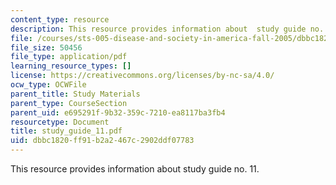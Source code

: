 ```yaml
---
content_type: resource
description: This resource provides information about  study guide no. 11.
file: /courses/sts-005-disease-and-society-in-america-fall-2005/dbbc1820ff91b2a2467c2902ddf07783_study_guide_11.pdf
file_size: 50456
file_type: application/pdf
learning_resource_types: []
license: https://creativecommons.org/licenses/by-nc-sa/4.0/
ocw_type: OCWFile
parent_title: Study Materials
parent_type: CourseSection
parent_uid: e695291f-9b32-359c-7210-ea8117ba3fb4
resourcetype: Document
title: study_guide_11.pdf
uid: dbbc1820-ff91-b2a2-467c-2902ddf07783
---
```

This resource provides information about  study guide no. 11.